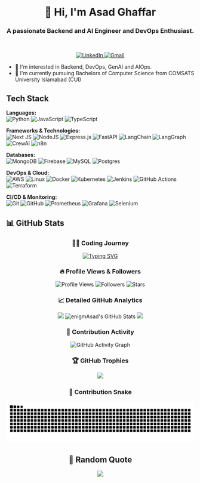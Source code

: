 <div align="center">
  <h1 align="center">👋 Hi, I'm Asad Ghaffar</h1>
  <h3 align="center">A passionate Backend and AI Engineer and DevOps Enthusiast.</h3>
</div>
<br/>

<p align="center">
  <a href="https://www.linkedin.com/in/asad-ghaffar-09a722320/" target="_blank">
    <img src="https://img.shields.io/badge/linkedin-%230077B5.svg?style=for-the-badge&logo=linkedin&logoColor=white" alt="LinkedIn"/>
  </a>
  <a href="mailto:asadghaffar.dev@gmail.com">
    <img src="https://img.shields.io/badge/Gmail-D14836?style=for-the-badge&logo=gmail&logoColor=white" alt="Gmail"/>
  </a>
</p>

- 👀 I'm interested in Backend, DevOps, GenAI and AIOps.
- 🌱 I'm currently pursuing Bachelors of Computer Science from COMSATS University Islamabad (CUI)

<h2>Tech Stack</h2>

**Languages:**  
![Python](https://img.shields.io/badge/python-3670A0?style=for-the-badge&logo=python&logoColor=ffdd54)
![JavaScript](https://img.shields.io/badge/javascript-%23323330.svg?style=for-the-badge&logo=javascript&logoColor=%23F7DF1E)
![TypeScript](https://img.shields.io/badge/typescript-%233178C6.svg?style=for-the-badge&logo=typescript&logoColor=white)

**Frameworks & Technologies:**  
![Next JS](https://img.shields.io/badge/Next-black?style=for-the-badge&logo=next.js&logoColor=white)
![NodeJS](https://img.shields.io/badge/node.js-6DA55F?style=for-the-badge&logo=node.js&logoColor=white)
![Express.js](https://img.shields.io/badge/express.js-%23404d59.svg?style=for-the-badge&logo=express&logoColor=%2361DAFB)
![FastAPI](https://img.shields.io/badge/FastAPI-005571?style=for-the-badge&logo=fastapi)
![LangChain](https://img.shields.io/badge/LangChain-black?style=for-the-badge)
![LangGraph](https://img.shields.io/badge/LangGraph-black?style=for-the-badge)
![CrewAI](https://img.shields.io/badge/CrewAI-black?style=for-the-badge)
![n8n](https://img.shields.io/badge/n8n.io-440099?style=for-the-badge&logo=n8n&logoColor=white)

**Databases:**  
![MongoDB](https://img.shields.io/badge/MongoDB-%234ea94b.svg?style=for-the-badge&logo=mongodb&logoColor=white)
![Firebase](https://img.shields.io/badge/firebase-a08021?style=for-the-badge&logo=firebase&logoColor=ffcd34)
![MySQL](https://img.shields.io/badge/mysql-4479A1.svg?style=for-the-badge&logo=mysql&logoColor=white)
![Postgres](https://img.shields.io/badge/postgres-%23316192.svg?style=for-the-badge&logo=postgresql&logoColor=white)

**DevOps & Cloud:**  
![AWS](https://img.shields.io/badge/AWS-%23FF9900.svg?style=for-the-badge&logo=amazon-aws&logoColor=white)
![Linux](https://img.shields.io/badge/Linux-FCC624?style=for-the-badge&logo=linux&logoColor=black)
![Docker](https://img.shields.io/badge/docker-%230db7ed.svg?style=for-the-badge&logo=docker&logoColor=white)
![Kubernetes](https://img.shields.io/badge/kubernetes-%23326ce5.svg?style=for-the-badge&logo=kubernetes&logoColor=white)
![Jenkins](https://img.shields.io/badge/jenkins-%232C5263.svg?style=for-the-badge&logo=jenkins&logoColor=white)
![GitHub Actions](https://img.shields.io/badge/github%20actions-%232088FF.svg?style=for-the-badge&logo=githubactions&logoColor=white)
![Terraform](https://img.shields.io/badge/terraform-%237B42BC.svg?style=for-the-badge&logo=terraform&logoColor=white)

**CI/CD & Monitoring:**  
![Git](https://img.shields.io/badge/git-%23F05033.svg?style=for-the-badge&logo=git&logoColor=white)
![GitHub](https://img.shields.io/badge/github-%23121011.svg?style=for-the-badge&logo=github&logoColor=white)
![Prometheus](https://img.shields.io/badge/Prometheus-E6522C.svg?style=for-the-badge&logo=Prometheus&logoColor=white)
![Grafana](https://img.shields.io/badge/grafana-%23F46800.svg?style=for-the-badge&logo=grafana&logoColor=white)
![Selenium](https://img.shields.io/badge/selenium-%43B02A.svg?style=for-the-badge&logo=selenium&logoColor=white)


## 📊 GitHub Stats
<div align="center">

### 👨‍💻 Coding Journey
[![Typing SVG](https://readme-typing-svg.demolab.com?font=Fira+Code&size=22&duration=4000&pause=1000&color=58A6FF&background=0D1117&center=true&vCenter=true&width=1000&lines=Backend+Developer+%7C+DevOps+Engineer+%7C+AI+Enthusiast;Building+scalable+solutions+with+Python+%26+JavaScript;Passionate+about+GenAI+and+AIOps+technologies;Always+learning%2C+always+growing+🚀)](https://git.io/typing-svg)

### 🔥 Profile Views & Followers
![Profile Views](https://komarev.com/ghpvc/?username=enigmAsad&label=Profile%20views&color=0e75b6&style=for-the-badge)
![Followers](https://img.shields.io/github/followers/enigmAsad?label=Followers&style=for-the-badge&color=blue)
![Stars](https://img.shields.io/github/stars/enigmAsad?label=Total%20Stars&style=for-the-badge&color=yellow)

### 📈 Detailed GitHub Analytics


<img width="48%" src="https://github-readme-streak-stats.herokuapp.com?user=enigmAsad&theme=tokyonight&hide_border=true&background=0D1117&stroke=58A6FF&ring=58A6FF&fire=FFA500&currStreakLabel=FFA500" />

<img width="45%" src="https://awesome-github-stats.azurewebsites.net/user-stats/enigmAsad?cardType=github&theme=tokyonight&preferLogin=false" alt="enigmAsad's GitHub Stats" />

<img width="48%" src="https://github-readme-stats-ten-blush-41.vercel.app/api/top-langs/?username=enigmAsad&layout=compact&theme=tokyonight&include_all_commits=true&count_private=true&langs_count=10&hide_border=true&bg_color=0D1117&title_color=58A6FF&text_color=C9D1D9" />


### 🌟 Contribution Activity
![GitHub Activity Graph](https://github-readme-activity-graph.vercel.app/graph?username=enigmAsad&custom_title=Asad's%20Contribution%20Graph&bg_color=0D1117&color=58A6FF&line=58A6FF&point=FFFFFF&area=true&hide_border=true)

### 🏆 GitHub Trophies
<div align="center">
  
![](https://github-profile-trophy.vercel.app/?username=enigmAsad&theme=radical&no-frame=false&no-bg=true&margin-w=3)

</div>


### 🐍 Contribution Snake
<div align="center">
  
![Snake animation](https://raw.githubusercontent.com/enigmAsad/enigmAsad/output/snake.svg)

</div>

## 💭 Random Quote
<div align="center">
  
![](https://quotes-github-readme.vercel.app/api?type=horizontal&theme=radical)

</div>
<!---
enigmAsad/enigmAsad is a ✨ special ✨ repository because its `README.md` (this file) appears on your GitHub profile.
You can click the Preview link to take a look at your changes.
--->

